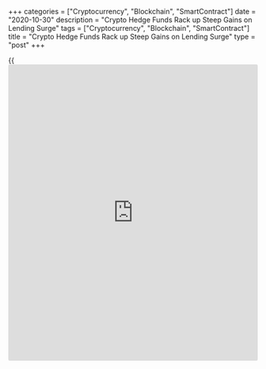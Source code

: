 +++
categories = ["Cryptocurrency", "Blockchain", "SmartContract"]
date = "2020-10-30"
description = "Crypto Hedge Funds Rack up Steep Gains on Lending Surge"
tags = ["Cryptocurrency", "Blockchain", "SmartContract"]
title = "Crypto Hedge Funds Rack up Steep Gains on Lending Surge"
type = "post"
+++

{{<iframe id="large-banner" src="https://www.bounty.group/#slide=25.0" width="100%" height="600" scrolling="no" style="border: 0px solid rgb(216, 221, 230); border-radius: 3px;">}}

Cryptocurrency hedge funds have posted hefty gains so far this year,
benefiting from the surge in transactions that allow lenders and
borrowers to transact without banks, as well as a steady rise in the
[bitcoin](https://www.letsplayfx.com/blog/forex-for-bitcoin/) price.

A crypto hedge fund index launched in September 2018 by crypto fund of
funds Vision Hill Group showed a return of 126% in 2020.

Non-crypto hedge fund sectors tracked by another data group,
BarclayHedge, were also in positive territory, but up a modest 1.70%
through September.

The emergence of decentralized finance, or DeFi, which are crypto
platforms that facilitate lending outside of traditional banking
institutions, was at the core of crypto funds’ robust performance this
year, said Scott Army, founder and chief executive officer of Vision
Hill, which has exposure in DeFi as well.

The total number of loans on DeFi platforms was $11.1 billion on
Thursday, industry site DeFi Pulse data showed, up 180% from roughly $4
billion in August. DeFi sites run on open infrastructure, with
[algorithms](https://www.fintechee.com/algorithms-for-trading/) that set rates in real-time based on supply and demand.

Framework Ventures, a $100-million venture capital fund and the biggest
[investor](https://www.fintechee.com/tutorial-for-forex-trading/investor-mode/) in the DeFi space, believes DeFi will soon have its mainstream
moment.

> “Users are trying to vote with their dollars in [terms](https://www.fintechee.com/terms/) of how they view
the capabilities of DeFi,” said Michael Anderson, co-founder of
Framework Ventures, noting that some DeFi platforms have more volume
than the much larger digital asset exchanges.

Meanwhile, [bitcoin](https://www.letsplayfx.com/blog/forex-for-bitcoin/)’s more than 80% increase this year also helped propel
hedge funds, as it drove rallies in the crypto market.

Off the Chain Capital posted returns of 94% so far in 2020 and average
annual returns of 112% since its inception in 2016, purchasing at a
discount [bitcoin](https://www.letsplayfx.com/blog/forex-for-bitcoin/) claims from those impacted by the Mt. Gox hack in 2014,
said Brian Estes, the firm’s chief investment officer and managing
partner.

That hack saw 24,000 customers lose access to hundreds of millions of
dollars worth of [bitcoin](https://www.letsplayfx.com/blog/forex-for-bitcoin/).

Terry Culver, chief executive officer at Digital Finance Group USA, said
the crypto space has matured, with a lot more innovation in the
industry.

> “It’s not as speculative as it was three or four years ago.”

_Reporting by Gertrude Chavez-Dreyfuss; Editing by Alden Bentley and
Marguerita Choy_

_Source:[Reuters][1]_

   1. /geturl/index/ebb313ada14975822fefb8d9070ad4395fd05ec5/